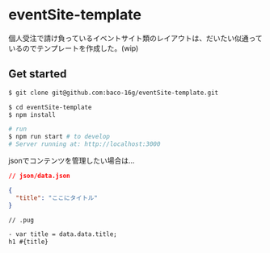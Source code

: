 # eventSite-template

個人受注で請け負っているイベントサイト類のレイアウトは、だいたい似通っているのでテンプレートを作成した。(wip)

## Get started

```bash
$ git clone git@github.com:baco-16g/eventSite-template.git

$ cd eventSite-template
$ npm install
```

```bash
# run
$ npm run start # to develop
# Server running at: http://localhost:3000

```

jsonでコンテンツを管理したい場合は...

```json
// json/data.json

{
  "title": "ここにタイトル"
}
```
```html
// .pug

- var title = data.data.title;
h1 #{title}
```
